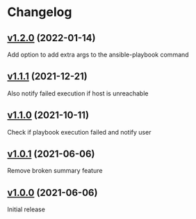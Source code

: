# Changelog

## [v1.2.0](https://github.com/containeroo/apexec/tree/v1.2.0) (2022-01-14)

Add option to add extra args to the ansible-playbook command

## [v1.1.1](https://github.com/containeroo/apexec/tree/v1.1.1) (2021-12-21)

Also notify failed execution if host is unreachable

## [v1.1.0](https://github.com/containeroo/apexec/tree/v1.1.0) (2021-10-11)

Check if playbook execution failed and notify user

## [v1.0.1](https://github.com/containeroo/apexec/tree/v1.0.1) (2021-06-06)

Remove broken summary feature

## [v1.0.0](https://github.com/containeroo/apexec/tree/v1.0.0) (2021-06-06)

Initial release
